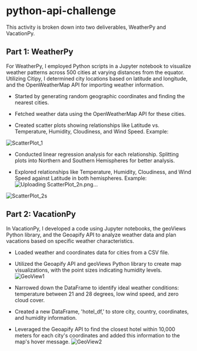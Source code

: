 # python-api-challenge

This activity is broken down into two deliverables, WeatherPy and VacationPy.

## Part 1: WeatherPy

For WeatherPy, I employed Python scripts in a Jupyter notebook to visualize weather patterns across 500 cities at varying distances from the equator. Utilizing Citipy, I determined city locations based on latitude and longitude, and the OpenWeatherMap API for importing weather information.

-    Started by generating random geographic coordinates and finding the nearest cities.

-    Fetched weather data using the OpenWeatherMap API for these cities.

-    Created scatter plots showing relationships like Latitude vs. Temperature, Humidity, Cloudiness, and Wind Speed. Example:

![ScatterPlot_1](https://github.com/MarcoN16/python-api-challenge/assets/150491559/e37540d3-6c38-42a0-a32c-8b40f04af8f4)

-    Conducted linear regression analysis for each relationship. Splitting plots into Northern and Southern Hemispheres for better analysis.

-    Explored relationships like Temperature, Humidity, Cloudiness, and Wind Speed against Latitude in both hemispheres. Example:
![Uploading ScatterPlot_2n.png…]()

![ScatterPlot_2s](https://github.com/MarcoN16/python-api-challenge/assets/150491559/831540c2-1047-4740-b037-528c7eee470b)


## Part 2: VacationPy

In VacationPy, I developed a code using Jupyter notebooks, the geoViews Python library, and the Geoapify API to analyze weather data and plan vacations based on specific weather characteristics.

-    Loaded weather and coordinates data for cities from a CSV file.

-    Utilized the Geoapify API and geoViews Python library to create map visualizations, with the point sizes indicating humidity levels.
![GeoView1](https://github.com/MarcoN16/python-api-challenge/assets/150491559/8e188692-e135-4441-9e60-dc694ee2218b)


-    Narrowed down the DataFrame to identify ideal weather conditions: temperature between 21 and 28 degrees, low wind speed, and zero cloud cover.

-    Created a new DataFrame, 'hotel_df,' to store city, country, coordinates, and humidity information.

-    Leveraged the Geoapify API to find the closest hotel within 10,000 meters for each city's coordinates and added this information to the map's hover message.
![GeoView2](https://github.com/MarcoN16/python-api-challenge/assets/150491559/53db4fc9-49d1-44ea-a1ea-7d246c63e928)



